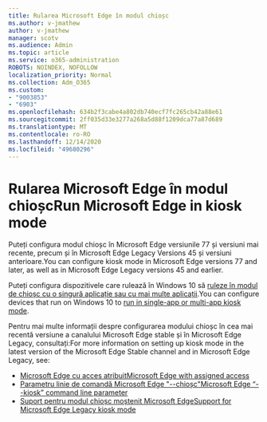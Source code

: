 ```yaml
---
title: Rularea Microsoft Edge în modul chioșc
ms.author: v-jmathew
author: v-jmathew
manager: scotv
ms.audience: Admin
ms.topic: article
ms.service: o365-administration
ROBOTS: NOINDEX, NOFOLLOW
localization_priority: Normal
ms.collection: Adm_O365
ms.custom:
- "9003853"
- "6903"
ms.openlocfilehash: 634b2f3cabe4a802db740ecf7fc265cb42a88e61
ms.sourcegitcommit: 2ff035d33e3277a268a5d88f1209dca77a87d689
ms.translationtype: MT
ms.contentlocale: ro-RO
ms.lasthandoff: 12/14/2020
ms.locfileid: "49680296"
---
```

# <a name="run-microsoft-edge-in-kiosk-mode"></a><span data-ttu-id="1efd5-102">Rularea Microsoft Edge în modul chioșc</span><span class="sxs-lookup"><span data-stu-id="1efd5-102">Run Microsoft Edge in kiosk mode</span></span>

<span data-ttu-id="1efd5-103">Puteți configura modul chioșc în Microsoft Edge versiunile 77 și versiuni mai recente, precum și în Microsoft Edge Legacy Versions 45 și versiuni anterioare.</span><span class="sxs-lookup"><span data-stu-id="1efd5-103">You can configure kiosk mode in Microsoft Edge versions 77 and later, as well as in Microsoft Edge Legacy versions 45 and earlier.</span></span>

<span data-ttu-id="1efd5-104">Puteți configura dispozitivele care rulează în Windows 10 să [ruleze în modul de chioșc cu o singură aplicație sau cu mai multe aplicații](https://go.microsoft.com/fwlink/?linkid=2133659).</span><span class="sxs-lookup"><span data-stu-id="1efd5-104">You can configure devices that run on Windows 10 to [run in single-app or multi-app kiosk mode](https://go.microsoft.com/fwlink/?linkid=2133659).</span></span>

<span data-ttu-id="1efd5-105">Pentru mai multe informații despre configurarea modului chioșc în cea mai recentă versiune a canalului Microsoft Edge stable și în Microsoft Edge Legacy, consultați:</span><span class="sxs-lookup"><span data-stu-id="1efd5-105">For more information on setting up kiosk mode in the latest version of the Microsoft Edge Stable channel and in Microsoft Edge Legacy, see:</span></span>

- [<span data-ttu-id="1efd5-106">Microsoft Edge cu acces atribuit</span><span class="sxs-lookup"><span data-stu-id="1efd5-106">Microsoft Edge with assigned access</span></span>](https://go.microsoft.com/fwlink/?linkid=2133494)
- [<span data-ttu-id="1efd5-107">Parametru linie de comandă Microsoft Edge "--chioșc"</span><span class="sxs-lookup"><span data-stu-id="1efd5-107">Microsoft Edge “--kiosk” command line parameter</span></span>](https://go.microsoft.com/fwlink/?linkid=2133724)
- [<span data-ttu-id="1efd5-108">Suport pentru modul chioșc moștenit Microsoft Edge</span><span class="sxs-lookup"><span data-stu-id="1efd5-108">Support for Microsoft Edge Legacy kiosk mode</span></span>](https://go.microsoft.com/fwlink/?linkid=2133725)
